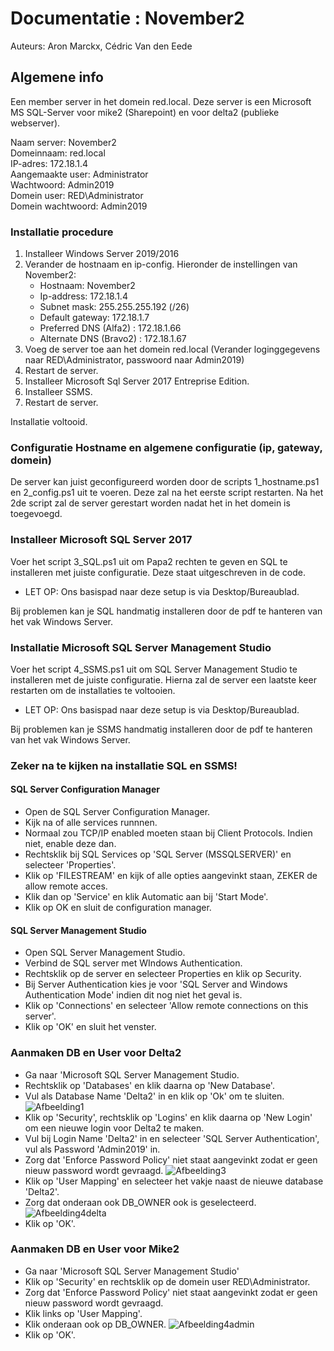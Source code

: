 # Documentatie : November2

Auteurs: Aron Marckx, Cédric Van den Eede

## Algemene info

Een member server in het domein red.local. Deze server is een Microsoft MS SQL-Server
voor mike2 (Sharepoint) en voor delta2 (publieke webserver).

Naam server: November2 <br>
Domeinnaam: red.local <br>
IP-adres: 172.18.1.4 <br>
Aangemaakte user: Administrator <br>
Wachtwoord: Admin2019 <br>
Domein user: RED\Administrator <br>
Domein wachtwoord: Admin2019 <br>

### Installatie procedure

1. Installeer Windows Server 2019/2016
2. Verander de hostnaam en ip-config.
   Hieronder de instellingen van November2:
   - Hostnaam: November2
   - Ip-address: 172.18.1.4
   - Subnet mask: 255.255.255.192 (/26)
   - Default gateway: 172.18.1.7
   - Preferred DNS (Alfa2) : 172.18.1.66
   - Alternate DNS (Bravo2) : 172.18.1.67
3. Voeg de server toe aan het domein red.local (Verander loginggegevens naar RED\Administrator, passwoord naar Admin2019)
4. Restart de server.
5. Installeer Microsoft Sql Server 2017 Entreprise Edition.
6. Installeer SSMS.
7. Restart de server.

Installatie voltooid.

### Configuratie Hostname en algemene configuratie (ip, gateway, domein)

De server kan juist geconfigureerd worden door de scripts 1_hostname.ps1 en 2_config.ps1 uit te voeren. Deze zal na het eerste script restarten.
Na het 2de script zal de server gerestart worden nadat het in het domein is toegevoegd.


### Installeer Microsoft SQL Server 2017

Voer het script 3_SQL.ps1 uit om Papa2 rechten te geven en SQL te installeren met juiste configuratie. Deze staat uitgeschreven in de code.
* LET OP: Ons basispad naar deze setup is via Desktop/Bureaublad.

Bij problemen kan je SQL handmatig installeren door de pdf te hanteren van het vak Windows Server.

### Installatie Microsoft SQL Server Management Studio

Voer het script 4_SSMS.ps1 uit om SQL Server Management Studio te installeren met de juiste configuratie.
Hierna zal de server een laatste keer restarten om de installaties te voltooien.
* LET OP: Ons basispad naar deze setup is via Desktop/Bureaublad.

Bij problemen kan je SSMS handmatig installeren door de pdf te hanteren van het vak Windows Server.


### Zeker na te kijken na installatie SQL en SSMS!

#### SQL Server Configuration Manager
- Open de SQL Server Configuration Manager.
- Kijk na of alle services runnnen.
- Normaal zou TCP/IP enabled moeten staan bij Client Protocols. Indien niet, enable deze dan.
- Rechtsklik bij SQL Services op 'SQL Server (MSSQLSERVER)' en selecteer 'Properties'.
- Klik op 'FILESTREAM' en kijk of alle opties aangevinkt staan, ZEKER de allow remote acces.
- Klik dan op 'Service' en klik Automatic aan bij 'Start Mode'.
- Klik op OK en sluit de configuration manager.

#### SQL Server Management Studio
- Open SQL Server Management Studio.
- Verbind de SQL server met WIndows Authentication.
- Rechtsklik op de server en selecteer Properties en klik op Security.
- Bij Server Authentication kies je voor 'SQL Server and Windows Authentication Mode' indien dit nog niet het geval is.
- Klik op 'Connections' en selecteer 'Allow remote connections on this server'.
- Klik op 'OK' en sluit het venster.


### Aanmaken DB en User voor Delta2
- Ga naar 'Microsoft SQL Server Management Studio.
- Rechtsklik op 'Databases' en klik daarna op 'New Database'.
- Vul als Database Name 'Delta2' in en klik op 'Ok' om te sluiten.
![Afbeelding1](https://github.com/HoGentTIN/p3ops-1920-red/blob/November2/Servers/November2/images/1.png)
- Klik op 'Security', rechtsklik op 'Logins' en klik daarna op 'New Login' om een nieuwe login voor Delta2 te maken.
- Vul bij Login Name 'Delta2' in en selecteer 'SQL Server Authentication', vul als Password 'Admin2019' in.
- Zorg dat 'Enforce Password Policy' niet staat aangevinkt zodat er geen nieuw password wordt gevraagd.
![Afbeelding3](https://github.com/HoGentTIN/p3ops-1920-red/blob/November2/Servers/November2/images/3.png)
- Klik op 'User Mapping' en selecteer het vakje naast de nieuwe database 'Delta2'.
- Zorg dat onderaan ook DB_OWNER ook is geselecteerd.
![Afbeelding4delta](https://github.com/HoGentTIN/p3ops-1920-red/blob/November2/Servers/November2/images/4%20delta.png)
- Klik op 'OK'.

### Aanmaken DB en User voor Mike2
- Ga naar 'Microsoft SQL Server Management Studio'
- Klik op 'Security' en rechtsklik op de domein user RED\Administrator.
- Zorg dat 'Enforce Password Policy' niet staat aangevinkt zodat er geen nieuw password wordt gevraagd.
- Klik links op 'User Mapping'. 
- Klik onderaan ook op DB_OWNER.
![Afbeelding4admin](https://github.com/HoGentTIN/p3ops-1920-red/blob/November2/Servers/November2/images/4%20admin%20red.png)
- Klik op 'OK'.

